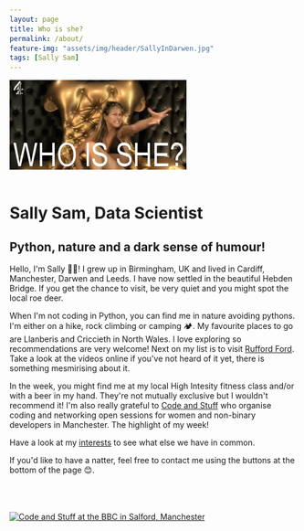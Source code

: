 ```yaml
---
layout: page
title: Who is she? 
permalink: /about/
feature-img: "assets/img/header/SallyInDarwen.jpg"
tags: [Sally Sam]
---
```


![Gif of Nikki Grahame saying "Who is she?"](https://github.com/s-sam/s-sam.github.io/blob/master/assets/img/about/NikkiGrahameWhoIsShe.gif?raw=true)
<br><br>
# Sally Sam, Data Scientist
## Python, nature and a dark sense of humour!

Hello, I'm Sally 💃🏿! I grew up in Birmingham, UK and lived in Cardiff, Manchester, Darwen and Leeds. I have now settled in the beautiful Hebden Bridge. If you get the chance to visit, be very quiet and you might spot the local roe deer.

When I'm not coding in Python, you can find me in nature avoiding pythons. I'm either on a hike, rock climbing or camping 🏕. My favourite places to go are Llanberis and Criccieth in North Wales. I love exploring so recommendations are very welcome! Next on my list is to visit [Rufford Ford](https://goo.gl/maps/Yxwb7Ku65RvFtxh29). Take a look at the videos online if you've not heard of it yet, there is something mesmirising about it.

In the week, you might find me at my local High Intesity fitness class and/or with a beer in my hand. They're not mutually exclusive but I wouldn't recommend it! I'm also really grateful to [Code and Stuff](https://codeandstuff-manchester.github.io/) who organise coding and networking open sessions for women and non-binary developers in Manchester. The highlight of my week!

Have a look at my [interests](https://s-sam.github.io/interests/) to see what else we have in common.

If you'd like to have a natter, feel free to contact me using the buttons at the bottom of the page 😊.

<br><br><br>
[![Code and Stuff at the BBC in Salford, Manchester](https://github.com/s-sam/s-sam.github.io/blob/master/assets/img/about/CodeAndStuffBBC.png?raw=true)](https://www.facebook.com/codeandstuff.manc/photos/a.2166037316775325/5293111637401195/)
